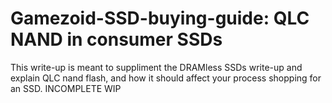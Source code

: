 # Gamezoid-SSD-buying-guide: QLC NAND in consumer SSDs
This write-up is meant to suppliment the DRAMless SSDs write-up and explain QLC nand flash, and how it should affect your process shopping for an SSD.
INCOMPLETE WIP

